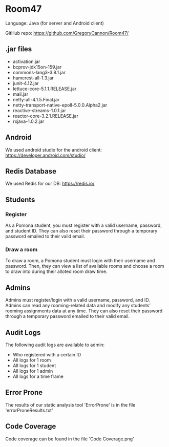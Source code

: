 # Room47 #

Language: Java (for server and Android client)

GitHub repo: https://github.com/GregoryCannon/Room47/

## .jar files ##
* activation.jar
* bcprov-jdk15on-159.jar
* commons-lang3-3.8.1.jar
* hamcrest-all-1.3.jar
* junit-4.12.jar
* lettuce-core-5.1.1.RELEASE.jar
* mail.jar
* netty-all-4.1.5.Final.jar
* netty-transport-native-epoll-5.0.0.Alpha2.jar
* reactive-streams-1.0.1.jar
* reactor-core-3.2.1.RELEASE.jar
* rxjava-1.0.2.jar

## Android ##
We used android studio for the android client: https://developer.android.com/studio/

## Redis Database ##
We used Redis for our DB: https://redis.io/

## Students ##
### Register ###
As a Pomona student, you must register with a valid username, password, and student ID. They can also reset their password through a temporary password emailed to their vaild email. 

### Draw a room ### 
To draw a room, a Pomona student must login with their username and password. Then, they can view a list of available rooms and choose a room to draw into during their alloted room draw time.

## Admins ##
Admins must register/login with a valid username, password, and ID. Admins can read any rooming-related data and modify any students’ rooming assignments data at any time. They can also reset their password through a temporary password emailed to their valid email.  

## Audit Logs ##
The following audit logs are available to admin:
* Who registered with a certain ID
* All logs for 1 room
* All logs for 1 student
* All logs for 1 admin
* All logs for a time frame
## Error Prone ##
The results of our static analysis tool 'ErrorProne' is in the file 'errorProneResults.txt'

## Code Coverage ##
Code coverage can be found in the file 'Code Coverage.png'



